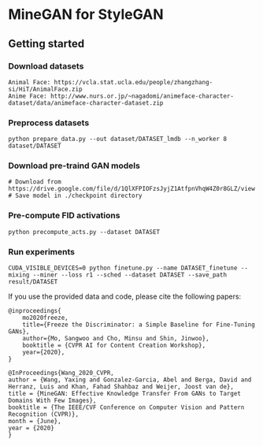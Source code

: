 # MineGAN for StyleGAN

## Getting started

### Download datasets
```
Animal Face: https://vcla.stat.ucla.edu/people/zhangzhang-si/HiT/AnimalFace.zip
Anime Face: http://www.nurs.or.jp/~nagadomi/animeface-character-dataset/data/animeface-character-dataset.zip
```

### Preprocess datasets
```
python prepare_data.py --out dataset/DATASET_lmdb --n_worker 8 dataset/DATASET
```

### Download pre-traind GAN models
```
# Download from https://drive.google.com/file/d/1QlXFPIOFzsJyjZ1AtfpnVhqW4Z0r8GLZ/view
# Save model in ./checkpoint directory
```

### Pre-compute FID activations
```
python precompute_acts.py --dataset DATASET
```

### Run experiments
```
CUDA_VISIBLE_DEVICES=0 python finetune.py --name DATASET_finetune --mixing --miner --loss r1 --sched --dataset DATASET --save_path result/DATASET  
```

If you use the provided data and code, please cite the following papers:
 
```
@inproceedings{
    mo2020freeze,
    title={Freeze the Discriminator: a Simple Baseline for Fine-Tuning GANs},
    author={Mo, Sangwoo and Cho, Minsu and Shin, Jinwoo},
    booktitle = {CVPR AI for Content Creation Workshop},
    year={2020},
}

@InProceedings{Wang_2020_CVPR,
author = {Wang, Yaxing and Gonzalez-Garcia, Abel and Berga, David and Herranz, Luis and Khan, Fahad Shahbaz and Weijer, Joost van de},
title = {MineGAN: Effective Knowledge Transfer From GANs to Target Domains With Few Images},
booktitle = {The IEEE/CVF Conference on Computer Vision and Pattern Recognition (CVPR)},
month = {June},
year = {2020}
} 

```
